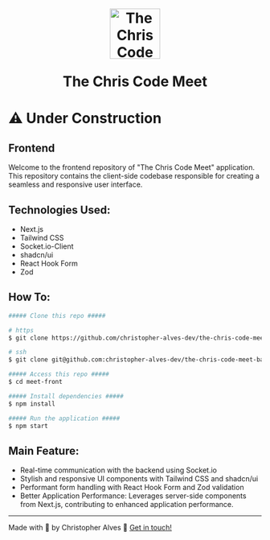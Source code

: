 <h1 align="center">
    <img alt="The Chris Code Meet" title="The Chris Code Meet" src="https://github.com/christopher-alves-dev/the-chris-code-meet-back-end/assets/51724197/76dd3102-0585-414e-be1e-9e2ad67abfc9" width="100px" />
  <p align="center">The Chris Code Meet</p>
</h1>

# ⚠️ Under Construction

## Frontend

Welcome to the frontend repository of "The Chris Code Meet" application. This repository contains the client-side codebase responsible for creating a seamless and responsive user interface.

## Technologies Used:

- Next.js
- Tailwind CSS
- Socket.io-Client
- shadcn/ui
- React Hook Form
- Zod

## How To:

```bash
##### Clone this repo #####

# https
$ git clone https://github.com/christopher-alves-dev/the-chris-code-meet-back-end.git

# ssh
$ git clone git@github.com:christopher-alves-dev/the-chris-code-meet-back-end.git

##### Access this repo #####
$ cd meet-front

##### Install dependencies #####
$ npm install

##### Run the application #####
$ npm start
```

## Main Feature:

- Real-time communication with the backend using Socket.io
- Stylish and responsive UI components with Tailwind CSS and shadcn/ui
- Performant form handling with React Hook Form and Zod validation
- Better Application Performance: Leverages server-side components from Next.js, contributing to enhanced application performance.

---

Made with 💜 by Christopher Alves :wave: [Get in touch!](https://www.linkedin.com/in/chrisleoalves/)

